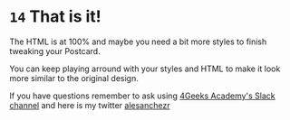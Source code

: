 # `14` That is it!

The HTML is at 100% and maybe you need a bit more styles to finish tweaking your Postcard.

You can keep playing arround with your styles and HTML to make it look more similar to the original design.

If you have questions remember to ask using [4Geeks Academy's Slack channel](https://4geeksacademy.slack.com/) and here is my twitter [alesanchezr](https://twitter.com/alesanchezr)


